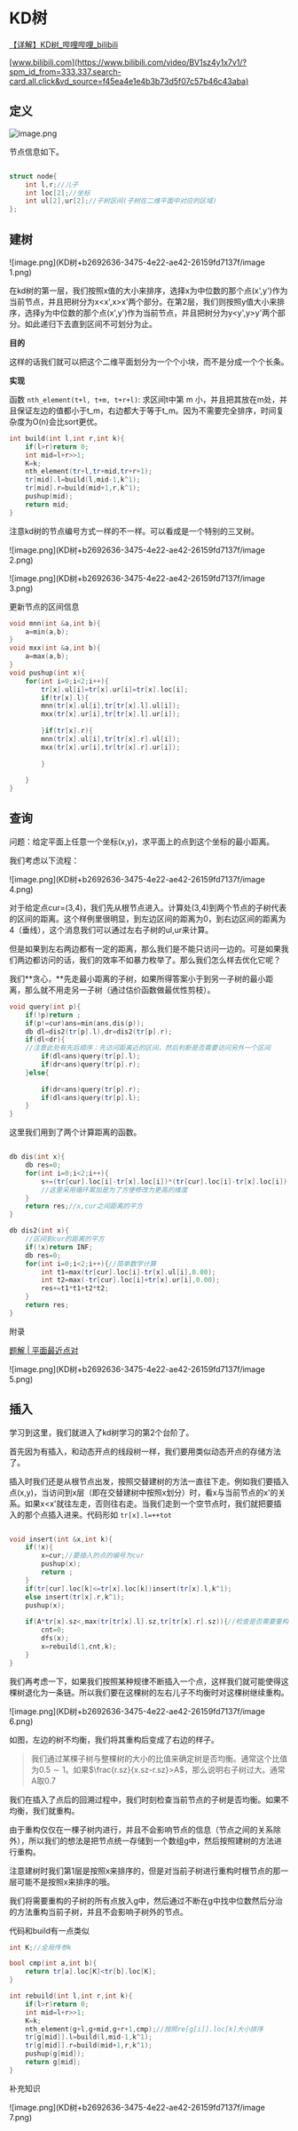 # KD树

[【详解】KD树_哔哩哔哩_bilibili](https://www.bilibili.com/video/BV1E8411g7E2/?spm_id_from=333.337.search-card.all.click)

[www.bilibili.com](https://www.bilibili.com/video/BV1sz4y1x7v1/?spm_id_from=333.337.search-card.all.click&vd_source=f45ea4e1e4b3b73d5f07c57b46c43aba)


## **定义**

![image.png](KD树+b2692636-3475-4e22-ae42-26159fd7137f/image.png)

节点信息如下。

```C++

struct node{
	int l,r;//儿子 
	int loc[2];//坐标 
	int ul[2],ur[2];//子树区间(子树在二维平面中对应的区域) 
};
```

## 建树

![image.png](KD树+b2692636-3475-4e22-ae42-26159fd7137f/image 1.png)

在kd树的第一层，我们按照x值的大小来排序，选择x为中位数的那个点(x',y')作为当前节点，并且把树分为x<x',x>x'两个部分。在第2层，我们则按照y值大小来排序，选择y为中位数的那个点(x',y')作为当前节点，并且把树分为y<y',y>y'两个部分。如此递归下去直到区间不可划分为止。

**目的**

这样的话我们就可以把这个二维平面划分为一个个小块，而不是分成一个个长条。

**实现**

函数 `nth_element(t+l, t+m, t+r+l)`: 求区间t中第 m 小，并且把其放在m处，并且保证左边的值都小于t_m，右边都大于等于t_m。因为不需要完全排序，时间复杂度为O(n)会比sort更优。

```C++
int build(int l,int r,int k){
	if(l>r)return 0;
	int mid=l+r>>1;
	K=k;
	nth_element(tr+l,tr+mid,tr+r+1);
	tr[mid].l=build(l,mid-1,k^1);
	tr[mid].r=build(mid+1,r,k^1);
	pushup(mid);
	return mid;
}

```

注意kd树的节点编号方式一样的不一样。可以看成是一个特别的三叉树。





![image.png](KD树+b2692636-3475-4e22-ae42-26159fd7137f/image 2.png)



![image.png](KD树+b2692636-3475-4e22-ae42-26159fd7137f/image 3.png)

更新节点的区间信息

```C++
void mnn(int &a,int b){
	a=min(a,b);
}
void mxx(int &a,int b){
	a=max(a,b);
}
void pushup(int x){
	for(int i=0;i<2;i++){
		tr[x].ul[i]=tr[x].ur[i]=tr[x].loc[i];
		if(tr[x].l){
		mnn(tr[x].ul[i],tr[tr[x].l].ul[i]);
		mxx(tr[x].ur[i],tr[tr[x].l].ur[i]);
		
		}if(tr[x].r){
		mnn(tr[x].ul[i],tr[tr[x].r].ul[i]);
		mxx(tr[x].ur[i],tr[tr[x].r].ur[i]);
		
		}
		
	}
}
```

## 查询

问题：给定平面上任意一个坐标(x,y)，求平面上的点到这个坐标的最小距离。

我们考虑以下流程：

![image.png](KD树+b2692636-3475-4e22-ae42-26159fd7137f/image 4.png)

对于给定点cur=(3,4)，我们先从根节点进入。计算处(3,4)到两个节点的子树代表的区间的距离。这个样例里很明显，到左边区间的距离为0，到右边区间的距离为4（垂线），这个消息我们可以通过左右子树的ul,ur来计算。

但是如果到左右两边都有一定的距离，那么我们是不能只访问一边的。可是如果我们两边都访问的话，我们的效率不如暴力枚举了。那么我们怎么样去优化它呢？

我们**贪心，**先走最小距离的子树，如果所得答案小于到另一子树的最小距离，那么就不用走另一子树（通过估价函数做最优性剪枝）。

```C++
void query(int p){
	if(!p)return ;
	if(p!=cur)ans=min(ans,dis(p));
	db dl=dis2(tr[p].l),dr=dis2(tr[p].r);
	if(dl<dr){
	//注意此处有先后顺序：先访问距离近的区间，然后判断是否需要访问另外一个区间
		if(dl<ans)query(tr[p].l);
		if(dr<ans)query(tr[p].r);
	}else{
		
		if(dr<ans)query(tr[p].r);
		if(dl<ans)query(tr[p].l);
	}
}
```

这里我们用到了两个计算距离的函数。

```C++

db dis(int x){
	db res=0;
	for(int i=0;i<2;i++){
		s+=(tr[cur].loc[i]-tr[x].loc[i])*(tr[cur].loc[i]-tr[x].loc[i]);
		//这里采用循环累加是为了方便修改为更高的维度
	}
	return res;//x,cur之间距离的平方
}

db dis2(int x){
	//区间到cur的距离的平方
	if(!x)return INF;
	db res=0;
	for(int i=0;i<2;i++){//简单数学计算
		int t1=max(tr[cur].loc[i]-tr[x].ul[i],0.00);
		int t2=max(-tr[cur].loc[i]+tr[x].ur[i],0.00);
		res+=t1*t1+t2*t2;
	}
	return res;
}
```

附录

[题解 | 平面最近点对](https://flowus.cn/cba00ceb-b309-4e66-9416-2405d85ac6e2)

![image.png](KD树+b2692636-3475-4e22-ae42-26159fd7137f/image 5.png)

## 插入

学习到这里，我们就进入了kd树学习的第2个台阶了。

首先因为有插入，和动态开点的线段树一样，我们要用类似动态开点的存储方法了。

插入时我们还是从根节点出发，按照交替建树的方法一直往下走。例如我们要插入点(x,y)，当访问到x层（即在交替建树中按照x划分）时，看x与当前节点的x'的关系。如果x<x'就往左走，否则往右走。当我们走到一个空节点时，我们就把要插入的那个点插入进来。代码形如 `tr[x].l=++tot`

```C++

void insert(int &x,int k){
	if(!x){
		x=cur;//要插入的点的编号为cur
		pushup(x);
		return ;
	}
	if(tr[cur].loc[k]<=tr[x].loc[k])insert(tr[x].l,k^1);
	else insert(tr[x].r,k^1);
	pushup(x);
	
	if(A*tr[x].sz<,max(tr[tr[x].l].sz,tr[tr[x].r].sz)){//检查是否需要重构
		cnt=0;
		dfs(x);
		x=rebuild(1,cnt,k);
	}
}
```

我们再考虑一下，如果我们按照某种规律不断插入一个点，这样我们就可能使得这棵树退化为一条链。所以我们要在这棵树的左右儿子不均衡时对这棵树继续重构。

![image.png](KD树+b2692636-3475-4e22-ae42-26159fd7137f/image 6.png)

如图，左边的树不均衡，我们将其重构后变成了右边的样子。

> 我们通过某棵子树与整棵树的大小的比值来确定树是否均衡。通常这个比值为$0.5\sim 1$。如果$\frac{r.sz}{x.sz-r.sz}>A$，那么说明右子树过大。通常A取0.7

我们在插入了点后的回溯过程中，我们时刻检查当前节点的子树是否均衡。如果不均衡，我们就重构。

由于重构仅仅在一棵子树内进行，并且不会影响节点的信息（节点之间的关系除外），所以我们的想法是把节点统一存储到一个数组g中，然后按照建树的方法进行重构。

注意建树时我们第1层是按照x来排序的，但是对当前子树进行重构时根节点的那一层可能不是按照x来排序的哦。

我们将需要重构的子树的所有点放入g中，然后通过不断在g中找中位数然后分治的方法重构当前子树，并且不会影响子树外的节点。

代码和build有一点类似

```C++
int K;//全局传参k

bool cmp(int a,int b){
	return tr[a].loc[K]<tr[b].loc[K];
}

int rebuild(int l,int r,int k){
	if(l>r)return 0;
	int mid=l+r>>1;
	K=k;
	nth_element(g+l,g+mid,g+r+1,cmp);//按照re[g[i]].loc[k]大小排序
	tr[g[mid]].l=build(l,mid-1,k^1);
	tr[g[mid]].r=build(mid+1,r,k^1);
	pushup(g[mid]);
	return g[mid];
}
```

补充知识

![image.png](KD树+b2692636-3475-4e22-ae42-26159fd7137f/image 7.png)



